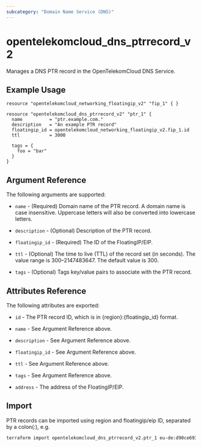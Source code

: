 ```yaml
---
subcategory: "Domain Name Service (DNS)"
---
```


# opentelekomcloud_dns_ptrrecord_v2

Manages a DNS PTR record in the OpenTelekomCloud DNS Service.

## Example Usage

```hcl
resource "opentelekomcloud_networking_floatingip_v2" "fip_1" { }

resource "opentelekomcloud_dns_ptrrecord_v2" "ptr_1" {
  name          = "ptr.example.com."
  description   = "An example PTR record"
  floatingip_id = opentelekomcloud_networking_floatingip_v2.fip_1.id
  ttl           = 3000

  tags = {
    foo = "bar"
  }
}
```

## Argument Reference

The following arguments are supported:

* `name` - (Required) Domain name of the PTR record. A domain name is case insensitive.
  Uppercase letters will also be converted into lowercase letters.

* `description` - (Optional) Description of the PTR record.

* `floatingip_id` - (Required) The ID of the FloatingIP/EIP.

* `ttl` - (Optional) The time to live (TTL) of the record set (in seconds). The value
  range is 300–2147483647. The default value is 300.

* `tags` - (Optional) Tags key/value pairs to associate with the PTR record.

## Attributes Reference

The following attributes are exported:

* `id` -  The PTR record ID, which is in {region}:{floatingip_id} format.

* `name` - See Argument Reference above.

* `description` - See Argument Reference above.

* `floatingip_id` - See Argument Reference above.

* `ttl` - See Argument Reference above.

* `tags` - See Argument Reference above.

* `address` - The address of the FloatingIP/EIP.

## Import

PTR records can be imported using region and floatingip/eip ID, separated by a colon(:), e.g.

```sh
terraform import opentelekomcloud_dns_ptrrecord_v2.ptr_1 eu-de:d90ce693-5ccf-4136-a0ed-152ce412b6b9
```